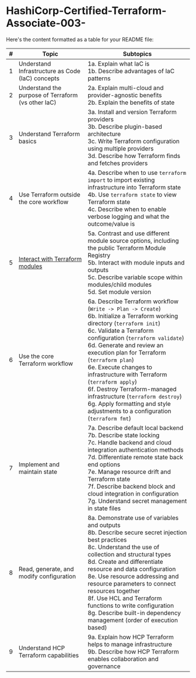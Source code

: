 # HashiCorp-Certified-Terraform-Associate-003-
Here's the content formatted as a table for your README file:  

| #  | Topic | Subtopics |
|----|------------------------------|-------------------------------------------------------------|
| 1  | Understand Infrastructure as Code (IaC) concepts | 1a. Explain what IaC is  <br> 1b. Describe advantages of IaC patterns |
| 2  | Understand the purpose of Terraform (vs other IaC) | 2a. Explain multi-cloud and provider-agnostic benefits  <br> 2b. Explain the benefits of state |
| 3  | Understand Terraform basics | 3a. Install and version Terraform providers  <br> 3b. Describe plugin-based architecture  <br> 3c. Write Terraform configuration using multiple providers  <br> 3d. Describe how Terraform finds and fetches providers |
| 4  | Use Terraform outside the core workflow | 4a. Describe when to use `terraform import` to import existing infrastructure into Terraform state  <br> 4b. Use `terraform state` to view Terraform state  <br> 4c. Describe when to enable verbose logging and what the outcome/value is |
| 5  | [Interact with Terraform modules](https://github.com/incognito187/HashiCorp-Certified-Terraform-Associate-003-/blob/main/Interact%20with%20Terraform%20modules/README.md) | 5a. Contrast and use different module source options, including the public Terraform Module Registry  <br> 5b. Interact with module inputs and outputs  <br> 5c. Describe variable scope within modules/child modules  <br> 5d. Set module version |
| 6  | Use the core Terraform workflow | 6a. Describe Terraform workflow (`Write -> Plan -> Create`)  <br> 6b. Initialize a Terraform working directory (`terraform init`)  <br> 6c. Validate a Terraform configuration (`terraform validate`)  <br> 6d. Generate and review an execution plan for Terraform (`terraform plan`)  <br> 6e. Execute changes to infrastructure with Terraform (`terraform apply`)  <br> 6f. Destroy Terraform-managed infrastructure (`terraform destroy`)  <br> 6g. Apply formatting and style adjustments to a configuration (`terraform fmt`) |
| 7  | Implement and maintain state | 7a. Describe default local backend  <br> 7b. Describe state locking  <br> 7c. Handle backend and cloud integration authentication methods  <br> 7d. Differentiate remote state back end options  <br> 7e. Manage resource drift and Terraform state  <br> 7f. Describe backend block and cloud integration in configuration  <br> 7g. Understand secret management in state files |
| 8  | Read, generate, and modify configuration | 8a. Demonstrate use of variables and outputs  <br> 8b. Describe secure secret injection best practices  <br> 8c. Understand the use of collection and structural types  <br> 8d. Create and differentiate resource and data configuration  <br> 8e. Use resource addressing and resource parameters to connect resources together  <br> 8f. Use HCL and Terraform functions to write configuration  <br> 8g. Describe built-in dependency management (order of execution based) |
| 9  | Understand HCP Terraform capabilities | 9a. Explain how HCP Terraform helps to manage infrastructure  <br> 9b. Describe how HCP Terraform enables collaboration and governance |

